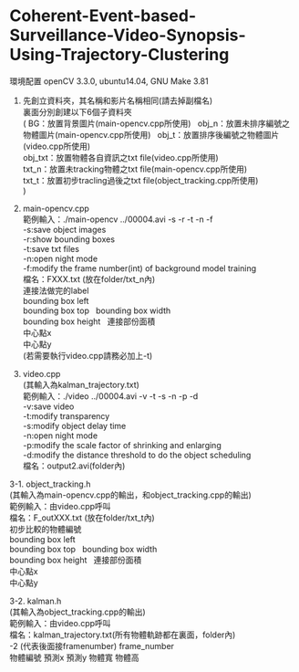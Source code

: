 # Coherent-Event-based-Surveillance-Video-Synopsis-Using-Trajectory-Clustering
環境配置
openCV 3.3.0, ubuntu14.04, GNU Make 3.81

1. 先創立資料夾，其名稱和影片名稱相同(請去掉副檔名)  
裏面分別創建以下6個子資料夾  
( 
BG：放置背景圖片(main-opencv.cpp所使用)   
obj_n：放置未排序編號之物體圖片(main-opencv.cpp所使用)  
obj_t：放置排序後編號之物體圖片(video.cpp所使用)  
obj_txt：放置物體各自資訊之txt file(video.cpp所使用)  
txt_n：放置未tracking物體之txt file(main-opencv.cpp所使用)  
txt_t：放置初步tracling過後之txt file(object_tracking.cpp所使用)  
)  

2. main-opencv.cpp  
範例輸入：./main-opencv ../00004.avi -s -r -t -n -f  
	-s:save object images  
	-r:show bounding boxes  
	-t:save txt files  
	-n:open night mode  
	-f:modify the frame number(int) of background model training  
檔名：FXXX.txt (放在folder/txt_n內)  
連接法做完的label  
bounding box left  
bounding box top   
bounding box width  
bounding box height   
連接部份面積  
中心點x  
中心點y  
(若需要執行video.cpp請務必加上-t)  
  
3. video.cpp  
(其輸入為kalman_trajectory.txt)  
範例輸入：./video ../00004.avi -v -t -s -n -p -d  
	-v:save video  
	-t:modify transparency  
	-s:modify object delay time  
	-n:open night mode  
	-p:modify the scale factor of shrinking and enlarging  
	-d:modify the distance threshold to do the object scheduling  
檔名：output2.avi(folder內)  

3-1. object_tracking.h  
(其輸入為main-opencv.cpp的輸出，和object_tracking.cpp的輸出)  
範例輸入：由video.cpp呼叫  
檔名：F_outXXX.txt (放在folder/txt_t內)  
初步比較的物體編號  
bounding box left  
bounding box top   
bounding box width  
bounding box height   
連接部份面積  
中心點x  
中心點y  

3-2. kalman.h  
(其輸入為object_tracking.cpp的輸出)  
範例輸入：由video.cpp呼叫  
檔名：kalman_trajectory.txt(所有物體軌跡都在裏面，folder內)  
-2 (代表後面接framenumber) frame_number  
物體編號 預測x 預測y 物體寬 物體高  

